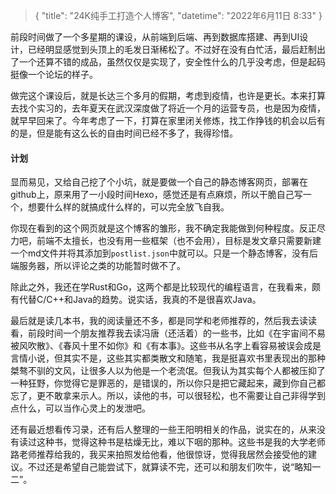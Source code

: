 > {
>   "title": "24K纯手工打造个人博客",
>   "datetime": "2022年6月11日 8:33"
> }

前段时间做了一个多星期的课设，从前端到后端、再到数据库搭建、再到UI设计，已经明显感觉到头顶上的毛发日渐稀松了。不过好在没有白忙活，最后赶制出了一个还算不错的成品，虽然仅仅是实现了，安全性什么的几乎没考虑，但是起码挺像一个论坛的样子。

做完这个课设后，就是长达三个多月的假期，考虑到疫情，也许是更长。本来打算去找个实习的，去年夏天在武汉深度做了将近一个月的运营专员，也是因为疫情，就早早回来了。今年考虑了一下，打算在家里闭关修炼，找工作挣钱的机会以后有的是，但是能有这么长的自由时间已经不多了，我得珍惜。

#### 计划

显而易见，又给自己挖了个小坑，就是要做一个自己的静态博客网页，部署在github上，原来用了一小段时间Hexo，感觉还是有点麻烦，所以干脆自己写一个，想要什么样的就搞成什么样的，可以完全放飞自我。

你现在看到的这个网页就是这个博客的雏形，我不确定我能做到何种程度。反正尽力吧，前端不太擅长，也没有用一些框架（也不会用），目标是发文章只需要新建一个md文件并将其添加到`postlist.json`中就可以。只是一个静态博客，没有后端服务器，所以评论之类的功能暂时做不了。

除此之外，我还在学Rust和Go，这两个都是比较现代的编程语言，在我看来，颇有代替C/C++和Java的趋势。说实话，我真的不是很喜欢Java。

最后就是读几本书，我的阅读量还不多，都是同学和老师推荐的，然后我去读读看，前段时间一个朋友推荐我去读冯唐（还活着）的一些书，比如《在宇宙间不易被风吹散》、《春风十里不如你》和《有本事》。这些书从名字上看容易被误会成是言情小说，但其实不是，这些其实都类散文和随笔，我是挺喜欢书里表现出的那种桀骜不驯的文风，让很多人以为他是一个老流氓。但我认为其实每个人都被压抑了一种狂野，你觉得它是罪恶的，是错误的，所以你只是把它藏起来，藏到你自己都忘了，更不敢拿来示人。所以，读他的书，可以很轻松，也不需要让自己非得学到点什么，可以当作心灵上的发泄吧。

还有最近想看传习录，还有后人整理的一些王阳明相关的作品，说实在的，从来没有读过这种书，觉得这种书是枯燥无比，难以下咽的那种。这些书是我的大学老师路老师推荐给我的，我买来拍照发给他看，他很惊讶，觉得我居然会接受他的建议。不过还是希望自己能尝试下，就算读不完，还可以和朋友们吹牛，说“略知一二”。
